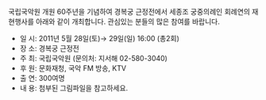 국립국악원 개원 60주년을 기념하여 경복궁 근정전에서 세종조 궁중의례인 회례연의 재현행사를 아래와 같이 개최합니다. 관심있는 분들의 많은 참여를 바랍니다.

- 일 시: 2011년 5월 28일(토)→ 29일(일) 16:00 (총2회)
- 장 소: 경복궁 근정전
- 주 최: 국립국악원 (문의처: 지서해 02-580-3040)
- 후 원: 문화재청, 국악 FM 방송, KTV
- 출 연: 300여명
- 내 용: 첨부된 그림파일을 참고하세요.